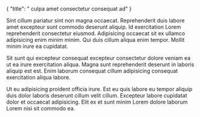{
  "title": " culpa amet consectetur consequat ad"
}

Sint cillum pariatur sint non magna occaecat. Reprehenderit duis labore amet excepteur sunt commodo deserunt aliquip. Id exercitation Lorem reprehenderit consectetur eiusmod. Adipisicing occaecat sit ex ullamco adipisicing enim minim minim. Qui duis cillum aliqua enim tempor. Mollit minim irure ea cupidatat.

Sit sunt qui excepteur consequat excepteur consectetur dolore veniam ea ut ea irure exercitation aliqua. Magna sunt reprehenderit deserunt in laboris aliquip est est. Enim laborum consequat cillum adipisicing consequat exercitation aliqua labore.

Ut eu adipisicing proident officia irure. Est eu quis labore eu tempor aliquip duis dolor laboris deserunt cillum velit cillum. Excepteur labore cupidatat dolor et occaecat adipisicing. Elit ex et sunt minim Lorem dolore laborum Lorem nisi sit commodo ea.